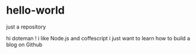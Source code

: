 # hello-world
just a repository

hi doteman !
i like Node.js and coffescript 
i just want to learn how to build a blog on Github
